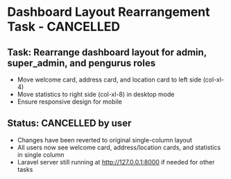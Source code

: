 # Dashboard Layout Rearrangement Task - CANCELLED

## Task: Rearrange dashboard layout for admin, super_admin, and pengurus roles
- Move welcome card, address card, and location card to left side (col-xl-4)
- Move statistics to right side (col-xl-8) in desktop mode
- Ensure responsive design for mobile

## Status: CANCELLED by user
- Changes have been reverted to original single-column layout
- All users now see welcome card, address/location cards, and statistics in single column
- Laravel server still running at http://127.0.0.1:8000 if needed for other tasks
